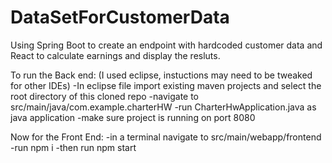 # DataSetForCustomerData
Using Spring Boot to create an endpoint with hardcoded customer data and React to calculate 
earnings and display the resluts.

To run the Back end: 
(I used eclipse, instuctions may need to be tweaked for other IDEs)
-In eclipse file import existing maven projects and select the root directory of this 
  cloned repo
-navigate to src/main/java/com.example.charterHW
-run CharterHwApplication.java as java application
-make sure project is running on port 8080

Now for the Front End:
-in a terminal navigate to src/main/webapp/frontend
-run npm i
-then run npm start

